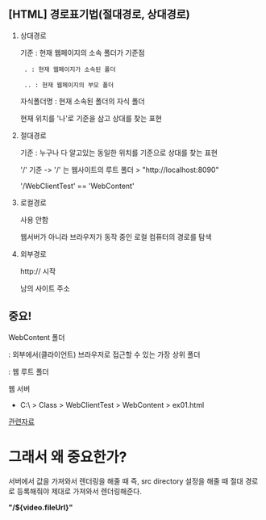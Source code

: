 ## [HTML] 경로표기법(절대경로, 상대경로)

1. 상대경로

	기준 : 현재 웹페이지의 소속 폴더가 기준점

        . : 현재 웹페이지가 소속된 폴더

        .. : 현재 웹페이지의 부모 폴더

	자식폴더명 : 현재 소속된 폴더의 자식 폴더

	현재 위치를 '나'로 기준을 삼고 상대를 찾는 표현

2. 절대경로

	기준 : 누구나 다 알고있는 동일한 위치를 기준으로 상대를 찾는 표현

	'/' 기준 -> '/' 는 웹사이트의 루트 폴더 > "http://localhost:8090" 

	'/WebClientTest' == 'WebContent'

3. 로컬경로

	사용 안함

	웹서버가 아니라 브라우저가 동작 중인 로컬 컴퓨터의 경로를 탐색
		

4. 외부경로

	http:// 시작

	남의 사이트 주소


## 중요!

WebContent 폴더

: 외부에서(클라이언트) 브라우저로 접근할 수 있는 가장 상위 폴더

: 웹 루트 폴더

웹 서버

- C:\ > Class > WebClientTest > WebContent > ex01.html

[관련자료](https://sas-study.tistory.com/127)


# 그래서 왜 중요한가?

서버에서 값을 가져와서 렌더링을 해줄 때 즉, src  directory 설정을 해줄 때 
절대 경로로 등록해줘야 제대로 가져와서 렌더링해준다.<br>

**"/${video.fileUrl}"**